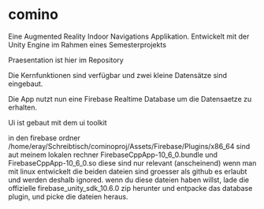 # comino

Eine Augmented Reality Indoor Navigations Applikation.
Entwickelt mit der Unity Engine im Rahmen eines Semesterprojekts

Praesentation ist hier im Repository

Die Kernfunktionen sind verfügbar und zwei kleine Datensätze sind eingebaut.

Die App nutzt nun eine Firebase Realtime Database um die Datensaetze zu erhalten.

Ui ist gebaut mit dem ui toolkit

in den firebase ordner /home/eray/Schreibtisch/cominoproj/Assets/Firebase/Plugins/x86_64
sind aut meinem lokalen rechner FirebaseCppApp-10_6_0.bundle und FirebaseCppApp-10_6_0.so
diese sind nur relevant (anscheinend) wenn man mit linux entwickelt
die beiden dateien sind groesser als github es erlaubt und werden deshalb ignored.
wenn du diese dateien haben willst, lade die offizielle firebase_unity_sdk_10.6.0 zip herunter
und entpacke das database plugin, und picke die dateien heraus.




